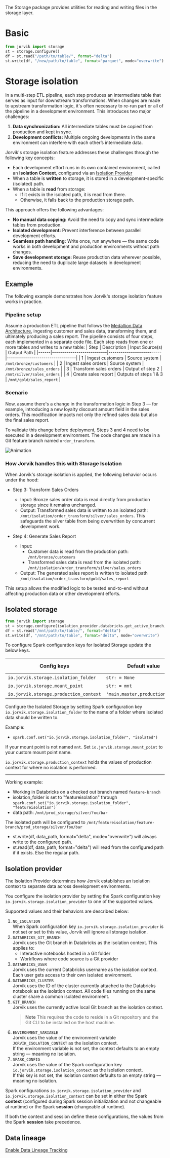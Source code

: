 The Storage package provides utilities for reading and writing files in the storage layer.

# Basic
```python
from jorvik import storage
st = storage.configure()
df = st.read("/path/to/table/", format="delta")
st.write(df, "/new/path/to/table", format="parquet", mode="overwrite")
```

# Storage isolation

In a multi-step ETL pipeline, each step produces an intermediate table that serves as input for downstream transformations. When changes are made to upstream transformation logic, it's often necessary to re-run part or all of the pipeline in a development environment. This introduces two major challenges:
1. **Data synchronization:** All intermediate tables must be copied from production and kept in sync.
2. **Development conflicts:** Multiple ongoing developments in the same environment can interfere with each other’s intermediate data.

Jorvik's storage isolation feature addresses these challenges through the following key concepts:
- Each development effort runs in its own contained environment, called an **Isolation Context**, configured via an [Isolation Provider](#isolation-provider)
- When a table is **written** to storage, it is stored in a development-specific (isolated) path.
- When a table is **read** from storage:
    - If it exists in the isolated path, it is read from there.
    - Otherwise, it falls back to the production storage path.

This approach offers the following advantages:
- **No manual data copying:** Avoid the need to copy and sync intermediate tables from production.
- **Isolated development:** Prevent interference between parallel development efforts.
- **Seamless path handling:** Write once, run anywhere — the same code works in both development and production environments without path changes.
- **Save development storage:** Reuse production data wherever possible, reducing the need to duplicate large datasets in development environments.

## Example
The following example demonstrates how Jorvik's storage isolation feature works in practice.

### Pipeline setup
Assume a production ETL pipeline that follows the [Medallion Data Architecture](https://www.databricks.com/glossary/medallion-architecture), ingesting customer and sales data, transforming them, and ultimately producing a sales report.
The pipeline consists of four steps, each implemented in a separate code file. Each step reads from one or more tables and writes to a new table:
| Step | Description               | Input Source(s)         | Output Path                     |
|------|---------------------------|--------------------------|----------------------------------|
| 1    | Ingest customers          | Source system            | `/mnt/bronze/customers`         |
| 2    | Ingest sales orders       | Source system            | `/mnt/bronze/sales_orders`      |
| 3    | Transform sales orders    | Output of step 2         | `/mnt/silver/sales_orders`      |
| 4    | Create sales report       | Outputs of steps 1 & 3   | `/mnt/gold/sales_report`        |


### Scenario

Now, assume there's a change in the transformation logic in Step 3 — for example, introducing a new loyalty discount amount field in the sales orders. This modification impacts not only the refined sales data but also the final sales report.

To validate this change before deployment, Steps 3 and 4 need to be executed in a development environment. The code changes are made in a Git feature branch named `order_transform`.

![Animation](imgs/isolation_storage.gif)

### How Jorvik handles this with Storage Isolation
When Jorvik's storage isolation is applied, the following behavior occurs under the hood:

- Step 3: Transform Sales Orders
    - Input: Bronze sales order data is read directly from production storage since it remains unchanged.
    - Output: Transformed sales data is written to an isolated path: `/mnt/isolation/order_transform/silver/sales_orders`. This safeguards the silver table from being overwritten by concurrent development work.

- Step 4: Generate Sales Report
    - Input:
        - Customer data is read from the production path: `/mnt/bronze/customers`
        - Transformed sales data is read from the isolated path: `/mnt/isolation/order_transform/silver/sales_orders`
    - Output: The generated sales report is written to isolated path `/mnt/isolation/order_transform/gold/sales_report`

This setup allows the modified logic to be tested end-to-end without affecting production data or other development efforts.

## Isolated storage
```python
from jorvik import storage
st = storage.configure(isolation_provider.databricks.get_active_branch, verbose=True, track_lineage=True)
df = st.read("/mnt/path/to/table/", format="delta")
st.write(df, "/mnt/path/to/table", format="delta", mode="overwrite")
```

To configure Spark configuration keys for Isolated Storage update the below keys.

| Config keys                               | Default value | Required to be set |
| --------                                  | -------       |----------- |
| `io.jorvik.storage.isolation_folder`      | `str: = None`          | True |
| `io.jorvik.storage.mount_point`           | `str: = mnt`         | False |           
| `io.jorvik.storage.production_context`    | `'main,master,production,prod'` | False |

Configure the Isolated Storage by setting Spark configuration key `io.jorvik.storage.isolation_folder` to the name of a folder where isolated data should be written to. 

Example: 
* `spark.conf.set("io.jorvik.storage.isolation_folder", "isolated")`

If your mount point is not named `mnt`. Set `io.jorvik.storage.mount_point` to your custom mount point name.

`io.jorvik.storage.production_context` holds the values of production context for where no isolation is performed.

------------------
Working example:

* Working in Databricks on a checked out branch named `feature-branch`
* isolation_folder is set to "featureisolation" through `spark.conf.set("io.jorvik.storage.isolation_folder", "featureisolation")`
* data path: `/mnt/prod_storage/silver/foo/bar`

The isolated path will be configured to `/mnt/featureisolation/feature-branch/prod_storage/silver/foo/bar`

* st.write(df, data_path, format="delta", mode="overwrite") will always write to the configured path.
* st.read(df, data_path, format="delta") will read from the configured path if it exists. Else the regular path.

## Isolation provider

The Isolation Provider determines how Jorvik establishes an isolation context to separate data across development environments.

You configure the isolation provider by setting the Spark configuration key `io.jorvik.storage.isolation_provider` to one of the supported values.

Supported values and their behaviors are described below:
1. `NO_ISOLATION`  
When Spark configuration key `io.jorvik.storage.isolation_provider` is not set or set to this value, Jorvik will ignore all storage isolation.
2. `DATABRICKS_GIT_BRANCH`  
Jorvik uses the Git branch in Databricks as the isolation context. This applies to:
    - Interactive notebooks hosted in a Git folder
    - Workflows where code source is a Git provider
3. `DATABRICKS_USER`  
Jorvik uses the current Databricks username as the isolation context. Each user gets access to their own isolated environment.
4. `DATABRICKS_CLUSTER`  
Jorvik uses the ID of the cluster currently attached to the Databricks notebook as the isolation context. All code files running on the same cluster share a common isolated environment.
5. `GIT_BRANCH`  
Jorvik uses the currently active local Git branch as the isolation context.
    > **Note** This requires the code to reside in a Git repository and the Git CLI to be installed on the host machine.
6. `ENVIRONMENT_VARIABLE`  
Jorvik uses the value of the environment variable `JORVIK_ISOLATION_CONTEXT` as the isolation context.  
If the environment variable is not set, the context defaults to an empty string — meaning no isolation.
7. `SPARK_CONFIG`  
Jorvik uses the value of the Spark configuration key `io.jorvik.storage.isolation_context` as the isolation context.  
If this key is not set, the isolation context defaults to an empty string — meaning no isolation.

Spark configurations `io.jorvik.storage.isolation_provider` and `io.jorvik.storage.isolation_context` can be set in either the Spark **context** (configured during Spark session initialization and not changeable at runtime) or the Spark **session** (changeable at runtime).

If both the context and session define these configurations, the values from the Spark **session** take precedence.

## Data lineage
[Enable Data Lineage Tracking](https://github.com/jorvik-io/jorvik/blob/main/jorvik/data_lineage/README.md)
